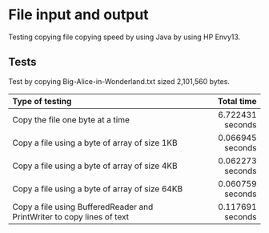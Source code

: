 # File input and output
Testing copying file copying speed by using Java by using HP Envy13.

## Tests
Test by copying Big-Alice-in-Wonderland.txt sized 2,101,560 bytes.

| Type of testing | Total time |
|:----------------|-----------:|
|Copy the file one byte at a time|6.722431 seconds|
|Copy a file using a byte of array of size 1KB|0.066945 seconds|
|Copy a file using a byte of array of size 4KB|0.062273 seconds|
|Copy a file using a byte of array of size 64KB|0.060759 seconds|
|Copy a file using BufferedReader and PrintWriter to copy lines of text|0.117691 seconds|
